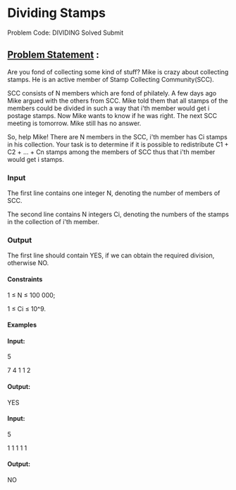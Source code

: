 # Dividing Stamps 
Problem Code: DIVIDING Solved Submit
## [Problem Statement](https://www.codechef.com/problems/DIVIDING) :

Are you fond of collecting some kind of stuff? Mike is crazy about collecting stamps. He is an active member of Stamp Collecting Сommunity(SCC).

SCC consists of N members which are fond of philately. A few days ago Mike argued with the others from SCC. Mike told them that all stamps of the members could be divided in such a way that i'th member would get i postage stamps. Now Mike wants to know if he was right. The next SCC meeting is tomorrow. Mike still has no answer.

So, help Mike! There are N members in the SCC, i'th member has Ci stamps in his collection. Your task is to determine if it is possible to redistribute C1 + C2 + ... + Cn stamps among the members of SCC thus that i'th member would get i stamps.

### Input
The first line contains one integer N, denoting the number of members of SCC.

The second line contains N integers Ci, denoting the numbers of the stamps in the collection of i'th member.

### Output
The first line should contain YES, if we can obtain the required division, otherwise NO.

#### Constraints

1 ≤ N ≤ 100 000;

1 ≤ Ci ≤ 10^9.

#### Examples

#### Input:

5

7 4 1 1 2

#### Output:

YES

#### Input:
5

1 1 1 1 1

#### Output:

NO
